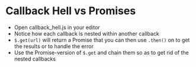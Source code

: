 # Callback Hell vs Promises

- Open callback_hell.js in your editor
- Notice how each callback is nested within another callback
- `$.get(url)` will return a Promise that you can then use `.then()` on to get the results or to handle the error
- Use the Promise-version of `$.get` and chain them so as to get rid of the nested callbacks

